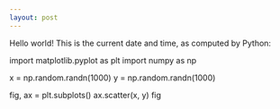 ```yaml
---
layout: post
---
```


Hello world!
This is the current date and time, as computed by Python:


<html lang="en">
    <py-script>
import matplotlib.pyplot as plt
import numpy as np

x = np.random.randn(1000)
y = np.random.randn(1000)

fig, ax = plt.subplots()
ax.scatter(x, y)
fig
    </py-script>
</html>
